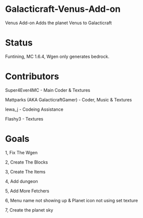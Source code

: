 Galacticraft-Venus-Add-on
=========================

Venus Add-on Adds the planet Venus to Galacticraft

Status
=========================

Funtining, MC 1.6.4, Wgen only generates bedrock.

Contributors
=========================

Super4Ever4MC - Main Coder & Textures

Mattparks (AKA GalacticraftGamer) - Coder, Music & Textures

lewa_j - Codeing Assistance 

Flashy3 - Textures

Goals
=========================

1, Fix The Wgen

2, Create The Blocks

3, Create The Items

4, Add dungeon

5, Add More Fetchers 

6, Menu name not showing up & Planet icon not using set texture

7, Create the planet sky
